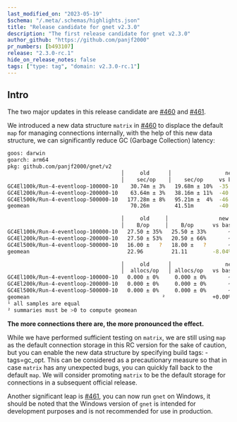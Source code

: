 ```yaml
---
last_modified_on: "2023-05-19"
$schema: "/.meta/.schemas/highlights.json"
title: "Release candidate for gnet v2.3.0"
description: "The first release candidate for gnet v2.3.0"
author_github: "https://github.com/panjf2000"
pr_numbers: [b493107]
release: "2.3.0-rc.1"
hide_on_release_notes: false
tags: ["type: tag", "domain: v2.3.0-rc.1"]
---
```


## Intro

The two major updates in this release candidate are [#460](https://github.com/panjf2000/gnet/pull/460) and [#461](https://github.com/panjf2000/gnet/pull/461).

We introduced a new data structure `matrix` in [#460](https://github.com/panjf2000/gnet/pull/460) to displace the default `map` for managing connections internally, with the help of this new data structure, we can significantly reduce GC (Garbage Collection) latency:

```bash
goos: darwin
goarch: arm64
pkg: github.com/panjf2000/gnet/v2
                                    │     old      │                 new                  │
                                    │    sec/op    │    sec/op     vs base                │
GC4El100k/Run-4-eventloop-100000-10    30.74m ± 3%   19.68m ± 10%  -35.98% (p=0.000 n=10)
GC4El200k/Run-4-eventloop-200000-10    63.64m ± 3%   38.16m ± 11%  -40.04% (p=0.000 n=10)
GC4El500k/Run-4-eventloop-500000-10   177.28m ± 8%   95.21m ±  4%  -46.29% (p=0.000 n=10)
geomean                                70.26m        41.51m        -40.92%

                                    │     old     │                new                 │
                                    │    B/op     │    B/op      vs base               │
GC4El100k/Run-4-eventloop-100000-10   27.50 ± 35%   25.50 ± 33%       ~ (p=0.423 n=10)
GC4El200k/Run-4-eventloop-200000-10   27.50 ± 53%   20.50 ± 66%       ~ (p=0.642 n=10)
GC4El500k/Run-4-eventloop-500000-10   16.00 ±   ?   18.00 ±   ?       ~ (p=0.357 n=10)
geomean                               22.96         21.11        -8.04%

                                    │     old      │                 new                 │
                                    │  allocs/op   │ allocs/op   vs base                 │
GC4El100k/Run-4-eventloop-100000-10   0.000 ± 0%     0.000 ± 0%       ~ (p=1.000 n=10) ¹
GC4El200k/Run-4-eventloop-200000-10   0.000 ± 0%     0.000 ± 0%       ~ (p=1.000 n=10) ¹
GC4El500k/Run-4-eventloop-500000-10   0.000 ± 0%     0.000 ± 0%       ~ (p=1.000 n=10) ¹
geomean                                          ²               +0.00%                ²
¹ all samples are equal
² summaries must be >0 to compute geomean
```

**The more connections there are, the more pronounced the effect.**

While we have performed sufficient testing on `matrix`, we are still using `map` as the default connection storage in this RC version for the sake of caution, but you can enable the new data structure by specifying build tags: -tags=gc_opt. This can be considered as a precautionary measure so that in case `matrix` has any unexpected bugs, you can quickly fall back to the default `map`. We will consider promoting `matrix` to be the default storage for connections in a subsequent official release.

Another significant leap is [#461](https://github.com/panjf2000/gnet/pull/461), you can now run `gnet` on Windows, it should be noted that the Windows version of `gnet` is intended for development purposes and is not recommended for use in production.
